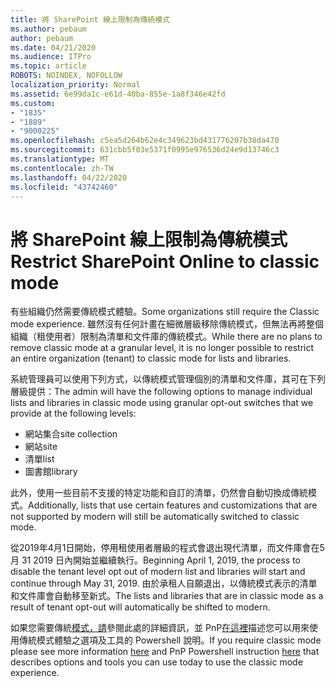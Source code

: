 ```yaml
---
title: 將 SharePoint 線上限制為傳統模式
ms.author: pebaum
author: pebaum
ms.date: 04/21/2020
ms.audience: ITPro
ms.topic: article
ROBOTS: NOINDEX, NOFOLLOW
localization_priority: Normal
ms.assetid: 6e99da1c-e61d-40ba-855e-1a8f346e42fd
ms.custom:
- "1835"
- "1889"
- "9000225"
ms.openlocfilehash: c5ea5d264b62e4c349623bd431776207b38da470
ms.sourcegitcommit: 631cbb5f03e5371f0995e976536d24e9d13746c3
ms.translationtype: MT
ms.contentlocale: zh-TW
ms.lasthandoff: 04/22/2020
ms.locfileid: "43742460"
---
```

# <a name="restrict-sharepoint-online-to-classic-mode"></a><span data-ttu-id="f8d4d-102">將 SharePoint 線上限制為傳統模式</span><span class="sxs-lookup"><span data-stu-id="f8d4d-102">Restrict SharePoint Online to classic mode</span></span>

<span data-ttu-id="f8d4d-103">有些組織仍然需要傳統模式體驗。</span><span class="sxs-lookup"><span data-stu-id="f8d4d-103">Some organizations still require the Classic mode experience.</span></span> <span data-ttu-id="f8d4d-104">雖然沒有任何計畫在細微層級移除傳統模式，但無法再將整個組織（租使用者）限制為清單和文件庫的傳統模式。</span><span class="sxs-lookup"><span data-stu-id="f8d4d-104">While there are no plans to remove classic mode at a granular level, it is no longer possible to restrict an entire organization (tenant) to classic mode for lists and libraries.</span></span>

<span data-ttu-id="f8d4d-105">系統管理員可以使用下列方式，以傳統模式管理個別的清單和文件庫，其可在下列層級提供：</span><span class="sxs-lookup"><span data-stu-id="f8d4d-105">The admin will have the following options to manage individual lists and libraries in classic mode using granular opt-out switches that we provide at the following levels:</span></span>

- <span data-ttu-id="f8d4d-106">網站集合</span><span class="sxs-lookup"><span data-stu-id="f8d4d-106">site collection</span></span>
- <span data-ttu-id="f8d4d-107">網站</span><span class="sxs-lookup"><span data-stu-id="f8d4d-107">site</span></span>
- <span data-ttu-id="f8d4d-108">清單</span><span class="sxs-lookup"><span data-stu-id="f8d4d-108">list</span></span>
- <span data-ttu-id="f8d4d-109">圖書館</span><span class="sxs-lookup"><span data-stu-id="f8d4d-109">library</span></span>

<span data-ttu-id="f8d4d-110">此外，使用一些目前不支援的特定功能和自訂的清單，仍然會自動切換成傳統模式。</span><span class="sxs-lookup"><span data-stu-id="f8d4d-110">Additionally, lists that use certain features and customizations that are not supported by modern will still be automatically switched to classic mode.</span></span>

<span data-ttu-id="f8d4d-111">從2019年4月1日開始，停用租使用者層級的程式會退出現代清單，而文件庫會在5月 31 2019 日內開始並繼續執行。</span><span class="sxs-lookup"><span data-stu-id="f8d4d-111">Beginning April 1, 2019, the process to disable the tenant level opt out of modern list and libraries will start and continue through May 31, 2019.</span></span>  <span data-ttu-id="f8d4d-112">由於承租人自願退出，以傳統模式表示的清單和文件庫會自動移至新式。</span><span class="sxs-lookup"><span data-stu-id="f8d4d-112">The lists and libraries that are in classic mode as a result of tenant opt-out will automatically be shifted to modern.</span></span>

<span data-ttu-id="f8d4d-113">如果您需要傳統[模式，請](https://techcommunity.microsoft.com/t5/Microsoft-SharePoint-Blog/Delivering-SharePoint-modern-experiences/ba-p/315023)參閱此處的詳細資訊，並 PnP[在這裡](https://docs.microsoft.com/sharepoint/dev/transform/modernize-userinterface-lists-and-libraries-optout)描述您可以用來使用傳統模式體驗之選項及工具的 Powershell 說明。</span><span class="sxs-lookup"><span data-stu-id="f8d4d-113">If you require classic mode please see more information [here](https://techcommunity.microsoft.com/t5/Microsoft-SharePoint-Blog/Delivering-SharePoint-modern-experiences/ba-p/315023) and PnP Powershell instruction [here](https://docs.microsoft.com/sharepoint/dev/transform/modernize-userinterface-lists-and-libraries-optout) that describes options and tools you can use today to use the classic mode experience.</span></span>
